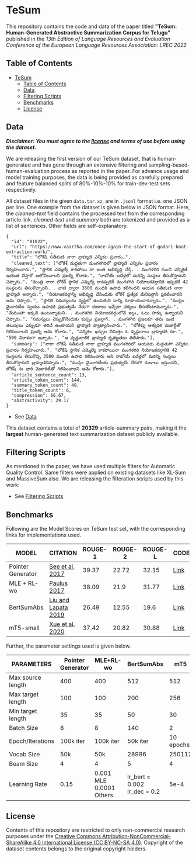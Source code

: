 # TeSum

This repository contains the code and data of the paper titled **"TeSum: Human-Generated Abstractive Summarization Corpus for Telugu"** published in the *13th Edition of Language Resources and Evaluation Conference of the European Language Resources Association: LREC 2022*

## Table of Contents

- [TeSum](#tesum)
  - [Table of Contents](#table-of-contents)
  - [Data](#data)
  - [Filtering Scripts](#filtering-scripts)
  - [Benchmarks](#benchmarks)
  - [License](#license)



## Data
  
  ***Disclaimer: You must agree to the [license](#license) and terms of use before using the dataset.***
  
  We are releasing the first version of our TeSum dataset, that is human-generated and has gone through an extensive filtering and sampling-based-human-evaluation process as reported in the paper. For advance usage and model training purposes, the data is being provided as carefully prepared and feature balanced splits of 80%-10%-10% for train-dev-test sets respectively.
  
  All dataset files in the given `data.tar.xz`, are in `.jsonl` format i.e. one JSON per line. One example from the dataset is given below in JSON format. Here, the *cleaned-text* field contains the processed text from the corresponding article link. *cleaned-text* and *summary* both are tokenized and provided as a list of sentences. Other fields are self-explanatory.
  
  ```
  {
  	"id": "81822", 
  	"url": "https://www.vaartha.com/once-again-the-start-of-godari-boat-extraction-work/", 
  	"title": "లోకేష్ సతీమణి నారా బ్రాహ్మణి ఎన్నికల ప్రచారం…", 
  	"cleaned_text": ["లోకేశ్ మద్దతుగా మంగళగిరిలో బ్రాహ్మణి ఎన్నికల ప్రచారం నిర్వహించారు.", "స్థానిక ఎమ్మెల్యే కాకపోయి నా ఇంత అభివృద్ధి చేస్తే. . మంగళగిరి నుంచి ఎన్నికైతే ఇంకెంత చేస్తారో ఆలోచించాలని ప్రజల్ని కోరారు.", "రాబోయే ఐదేళ్లలో మరిన్ని సంస్థలు తీసుకొస్తామని చెప్పారు.", "మంత్రి నారా లోకేశ్ స్థానిక ఎమ్మెల్యే కానప్పటికీ మంగళగిరి నియోజకవర్గానికి ఇప్పటికే 42 సంస్థలను తీసుకొచ్చారని. . వాటి ద్వారా 3500 మందికి ఉపాధి కలిగిందని ఆయన సతీమణి నారా బ్రాహ్మణి అన్నారు.", "నియోజకవర్గాన్ని అభివృద్ధి చేసేందుకు లోకేశ్ ప్రత్యేక మేనిఫెస్టోని ప్రకటించారని ఆమె చెప్పారు.", "స్థానిక సమస్యలను దృష్టిలో ఉంచుకుని దాన్ని రూపొందించారన్నారు.", "ముస్లిం మైనారిటీల స్వయం ఉపాధికి ప్రభుత్వమే నేరుగా రుణాలు ఇచ్చేలా చర్యలు తీసుకొంటామన్నారు.", "మేమంతా ఇక్కడే ఉంటున్నామని. . మంగళగిరి నియోజకవర్గంలోనే ఇల్లు, ఓటు హక్కు ఉన్నాయని చెప్పారు.", "సమస్యలు చెప్పుకొనేందుకు కుప్పం ప్రజల్లాగే. . మంగళగిరి ప్రజలకూ తమ ఇంటి తలుపులు ఎప్పుడూ తెరిచే ఉంటాయని బ్రాహ్మణి వ్యాఖ్యానించారు.", "లోకేశ్ను అత్యధిక మెజార్టీతో గెలిపించాలని ప్రజల్ని ఆమె కోరారు.", "ఎన్నికల ఖర్చుల నిమిత్తం ఓ వృద్ధురాలు బ్రాహ్మణికి రూ.", "500 విరాళంగా ఇచ్చారు.", "ఆ వృద్ధురాలికి బ్రాహ్మణి కృతజ్ఞతలు తెలిపారు."], 
  	"summary": ["నారా లోకేష్ సతీమణి నారా బ్రాహ్మణి మంగళగిరిలో ఆయనకు మద్దతుగా ఎన్నికల ప్రచారం నిర్వహించారు.", "లోకేష్ స్థానిక ఎమ్మెల్యే కాకపోయినా మంగళగిరి నియోజకవర్గానికి 42 సంస్థలను తీసుకొచ్చి 3500 మందికి ఉపాధి కలిపించారు అని రాబోయే ఐదేళ్లలో మరిన్ని సంస్థలు తీసుకొస్తామని బ్రాహ్మణిచెప్పారు.", "ముస్లిం మైనారిటీలకు ప్రభుత్వమే నేరుగా రుణాలు ఇస్తుందని, లోకేష్ ను భారి మెజారిటీతో గెలిపించాలని ఆమె కోరారు."], 
  	"article_sentence_count": 13, 
  	"article_token_count": 144, 
  	"summary_token_count": 48, 
  	"title_token_count": 6, 
  	"compression": 66.67, 
  	"abstractivity": 29.17
  } 
  ```

   * See [Data](data/tesum/)

  This dataset contains a total of **20329** article-summary pairs, making it the **largest** human-generated text summarization dataset publicly available.

## Filtering Scripts
  As mentioned in the paper, we have used multiple filters for Automatic Quality Control. Same filters were applied on existing datasets like XL-Sum and MassiveSum also. We are releasing the filteration scripts used by this work:
  * See [Filtering Scripts](filtering_scripts/)

## Benchmarks

Following are the Model Scores on TeSum test set, with the corresponding links for implementations used.

MODEL | CITATION | ROUGE-1 | ROUGE-2 | ROUGE-L | CODE
------|----------|---------|---------|---------|-------------
Pointer Generator | [See et al. 2017](https://nlp.stanford.edu/pubs/see2017get.pdf) | 39.37 | 22.72 | 32.15 | [Link](https://github.com/atulkum/pointer_summarizer)
MLE + RL-wo | [Paulus 2017](https://arxiv.org/pdf/1705.04304.pdf?ref=hackernoon.com) | 38.09 | 21.9 | 31.77 | [Link](https://github.com/rohithreddy024/Text-Summarizer-Pytorch) 
BertSumAbs | [Liu and Lapata 2019](https://arxiv.org/pdf/1908.08345.pdf?ref=hackernoon.com) | 26.49 | 12.55 | 19.6 | [Link](https://github.com/nlpyang/PreSumm)
mT5-small | [Xue et al. 2020](https://arxiv.org/pdf/2010.11934.pdf) | 37.42 | 20.82 | 30.88 | [Link](https://github.com/csebuetnlp/xl-sum)


Further, the parameter settings used is given below.

PARAMETERS | Pointer Generator | MLE+RL-wo | BertSumAbs | mT5
-----------|-------------------|-----------|------------|-------
Max source length | 400 | 400 | 512 | 512
Max target length | 100 | 100 | 200 | 256
Min target length | 35 | 35 | 50 | 30
Batch Size | 8 | 8 | 140 | 2
Epoch/Iterations | 100k iter | 100k iter | 50k iter | 10 epochs
Vocab Size | 50k | 50k | 28996 | 250112
Beam Size | 4 | 4 | 5 | 4
Learning Rate | 0.15 | 0.001 MLE <br> 0.0001 Others | lr_bert = 0.002 <br> lr_dec = 0.2 | 5e-4


## License
Contents of this repository are restricted to only non-commercial research purposes under the [Creative Commons Attribution-NonCommercial-ShareAlike 4.0 International License (CC BY-NC-SA 4.0)](https://creativecommons.org/licenses/by-nc-sa/4.0/). 
Copyright of the dataset contents belongs to the original copyright holders.


